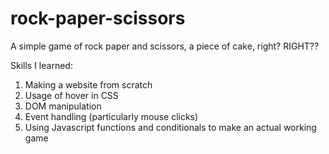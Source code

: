 # rock-paper-scissors

A simple game of rock paper and scissors, a piece of cake, right? RIGHT??

Skills I learned:
1. Making a website from scratch
2. Usage of hover in CSS
3. DOM manipulation
4. Event handling (particularly mouse clicks)
5. Using Javascript functions and conditionals to make an actual working game
